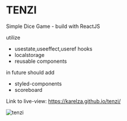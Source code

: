 # TENZI
Simple Dice Game - build with ReactJS

utilize
- usestate,useeffect,useref hooks
- localstorage
- reusable components

in future should add 
- styled-components
- scoreboard

Link to live-view: https://karelza.github.io/tenzi/


![tenzi](https://user-images.githubusercontent.com/82606132/166113925-266fad5a-4fed-421d-9b37-31ff87ebfe37.png)
